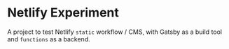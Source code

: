 # Netlify Experiment
A project to test Netlify `static` workflow / CMS, with Gatsby as a build tool and `functions` as a backend.